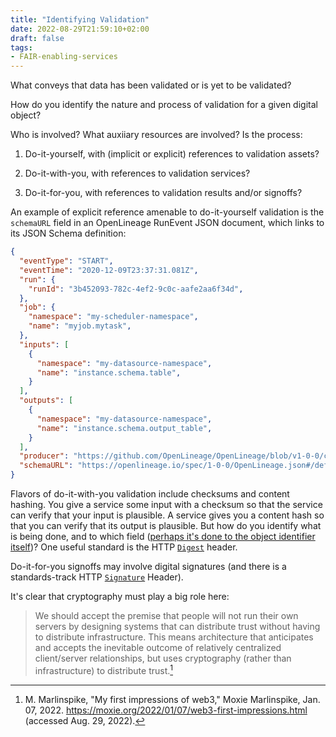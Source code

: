 ```yaml
---
title: "Identifying Validation"
date: 2022-08-29T21:59:10+02:00
draft: false
tags:
- FAIR-enabling-services
---
```


What conveys that data has been validated or is yet to be validated?

How do you identify the nature and process of validation for a given digital object?

Who is involved? What auxiiary resources are involved? Is the process:

1. Do-it-yourself, with (implicit or explicit) references to validation assets?

2. Do-it-with-you, with references to validation services?

3. Do-it-for-you, with references to validation results and/or signoffs?


An example of explicit reference amenable to do-it-yourself validation is the `schemaURL` field in an OpenLineage RunEvent JSON document, which links to its JSON Schema definition:

```json
{
  "eventType": "START",
  "eventTime": "2020-12-09T23:37:31.081Z",
  "run": {
    "runId": "3b452093-782c-4ef2-9c0c-aafe2aa6f34d",
  },
  "job": {
    "namespace": "my-scheduler-namespace",
    "name": "myjob.mytask",
  },
  "inputs": [
    {
      "namespace": "my-datasource-namespace",
      "name": "instance.schema.table",
    }
  ],
  "outputs": [
    {
      "namespace": "my-datasource-namespace",
      "name": "instance.schema.output_table",
    }
  ],
  "producer": "https://github.com/OpenLineage/OpenLineage/blob/v1-0-0/client",
  "schemaURL": "https://openlineage.io/spec/1-0-0/OpenLineage.json#/definitions/RunEvent"
}
```

Flavors of do-it-with-you validation include checksums and content hashing. You give a service some
input with a checksum so that the service can verify that your input is plausible. A service gives
you a content hash so that you can verify that its output is plausible. But how do you identify what
is being done, and to which field ([perhaps it's done to the object identifier
itself](https://github.com/multiformats/cid))? One useful standard is the HTTP
[`Digest`](https://developer.mozilla.org/en-US/docs/Web/HTTP/Headers/Digest) header.

Do-it-for-you signoffs may involve digital signatures (and there is a standards-track HTTP
[`Signature`](https://wicg.github.io/webpackage/draft-yasskin-http-origin-signed-responses.html#name-the-signature-header)
Header).

It's clear that cryptography must play a big role here:

> We should accept the premise that people will not run their own servers by designing systems that
can distribute trust without having to distribute infrastructure. This means architecture that
anticipates and accepts the inevitable outcome of relatively centralized client/server
relationships, but uses cryptography (rather than infrastructure) to distribute trust.[^moxie]

[^moxie]: M. Marlinspike, "My first impressions of web3," Moxie Marlinspike, Jan. 07, 2022. https://moxie.org/2022/01/07/web3-first-impressions.html (accessed Aug. 29, 2022).

